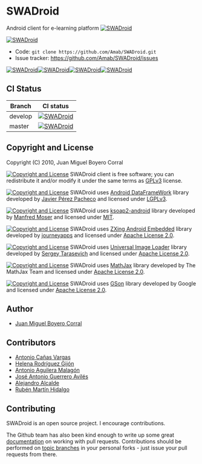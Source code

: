 SWADroid
========

Android client for e-learning platform [![SWADroid](https://openswad.org/logo/swad84x24.png)](http://openswad.org/)

[![SWADroid](http://developer.android.com/images/brand/en_generic_rgb_wo_45.png)](https://play.google.com/store/apps/details?id=es.ugr.swad.swadroid)

-	Code: `git clone https://github.com/Amab/SWADroid.git`
-	Issue tracker: https://github.com/Amab/SWADroid/issues

[![SWADroid](http://upload.wikimedia.org/wikipedia/commons/c/c8/Farm-Fresh_twitter_1.png)](http://twitter.com/SWADroid)[![SWADroid](http://upload.wikimedia.org/wikipedia/commons/4/4d/Farm-Fresh_facebook.png)](https://www.facebook.com/SWADroid)[![SWADroid](http://upload.wikimedia.org/wikipedia/commons/b/ba/Google_plus_32.png)](https://plus.google.com/115615684349730524355/posts)[![SWADroid](https://s.w.org/about/images/logos/wordpress-logo-32-blue.png)](http://swadroid.wordpress.com)

CI Status
---------

|Branch|CI status|
|------|---------|
|develop|[![SWADroid](https://api.travis-ci.org/Amab/SWADroid.svg?branch=develop)](https://api.travis-ci.org/Amab/SWADroid.svg?branch=develop)|
|master|[![SWADroid](https://api.travis-ci.org/Amab/SWADroid.svg?branch=master)](https://api.travis-ci.org/Amab/SWADroid.svg?branch=master)|

Copyright and License
---------------------

Copyright (C) 2010, Juan Miguel Boyero Corral

[![Copyright and License](https://img.shields.io/badge/license-GPLv3-green.svg?style=flat)](http://www.gnu.org/licenses/gpl.html) SWADroid client is free software; you can redistribute it and/or modify it under the same terms as [GPLv3](http://www.gnu.org/licenses/gpl.html) license.

[![Copyright and License](https://img.shields.io/badge/license-LGPLv3-green.svg?style=flat)](http://www.gnu.org/licenses/lgpl.html) SWADroid uses [Android DataFrameWork](http://code.google.com/p/androiddataframework/) library developed by [Javier Pérez Pacheco](http://www.javielinux.com/quiensoy.php) and licensed under [LGPLv3](http://www.gnu.org/licenses/lgpl.html).

[![Copyright and License](https://img.shields.io/badge/license-MIT-green.svg?style=flat)](http://www.opensource.org/licenses/mit-license.php) SWADroid uses [ksoap2-android](https://github.com/simpligility/ksoap2-android) library developed by [Manfred Moser](https://github.com/mosabua) and licensed under [MIT](http://www.opensource.org/licenses/mit-license.php).

[![Copyright and License](https://img.shields.io/badge/license-Apache%202-green.svg?style=flat)](http://www.apache.org/licenses/LICENSE-2.0) SWADroid uses [ZXing Android Embedded](https://github.com/journeyapps/zxing-android-embedded) library developed by [journeyapps](https://github.com/journeyapps) and licensed under [Apache License 2.0](http://www.apache.org/licenses/LICENSE-2.0).

[![Copyright and License](https://img.shields.io/badge/license-Apache%202-green.svg?style=flat)](http://www.apache.org/licenses/LICENSE-2.0) SWADroid uses [Universal Image Loader](https://github.com/nostra13/Android-Universal-Image-Loader) library developed by [Sergey Tarasevich](https://github.com/nostra13) and licensed under [Apache License 2.0](http://www.apache.org/licenses/LICENSE-2.0).

[![Copyright and License](https://img.shields.io/badge/license-Apache%202-green.svg?style=flat)](http://www.apache.org/licenses/LICENSE-2.0) SWADroid uses [MathJax](https://www.mathjax.org/) library developed by The MathJax Team and licensed under [Apache License 2.0](http://www.apache.org/licenses/LICENSE-2.0).

[![Copyright and License](https://img.shields.io/badge/license-Apache%202-green.svg?style=flat)](http://www.apache.org/licenses/LICENSE-2.0) SWADroid uses [GSon](https://github.com/google/gson) library developed by Google and licensed under [Apache License 2.0](http://www.apache.org/licenses/LICENSE-2.0).

Author
------

-	[Juan Miguel Boyero Corral](http://www.linkedin.com/pub/juan-miguel-boyero-corral/27/362/163)

Contributors
------------

-	[Antonio Cañas Vargas](http://www.ugr.es/~acanas/)
-	[Helena Rodríguez Gijón](http://prezi.com/user/7ofwrjzwrfsq/)
-	[Antonio Aguilera Malagón](http://www.slideshare.net/antonioaguileramalagon)
-	[José Antonio Guerrero Avilés](http://www.linkedin.com/in/antonioguerreroaviles)
-	[Alejandro Alcalde](http://elbauldelprogramador.com/)
-	[Rubén Martín Hidalgo](https://github.com/romilgildo)

Contributing
------------

SWADroid is an open source project. I encourage contributions.

The Github team has also been kind enough to write up some great [documentation](http://help.github.com/pull-requests/) on working with pull requests. Contributions should be performed on [topic branches](http://progit.org/book/ch3-4.html) in your personal forks - just issue your pull requests from there.
